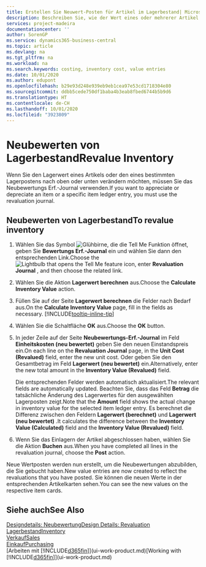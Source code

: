 ```yaml
---
title: Erstellen Sie Neuwert-Posten für Artikel im Lagerbestand| Microsoft Docs
description: Beschreiben Sie, wie der Wert eines oder mehrerer Artikel im Lager abgeschrieben oder neu bewertet wird, indem Sie den aktuellen, berechneten Wert buchen.
services: project-madeira
documentationcenter: ''
author: SorenGP
ms.service: dynamics365-business-central
ms.topic: article
ms.devlang: na
ms.tgt_pltfrm: na
ms.workload: na
ms.search.keywords: costing, inventory cost, value entries
ms.date: 10/01/2020
ms.author: edupont
ms.openlocfilehash: b29e93d248e939eb9eb1cea97e53cd1718304e80
ms.sourcegitcommit: ddbb5cede750df1baba4b3eab8fbed6744b5b9d6
ms.translationtype: HT
ms.contentlocale: de-CH
ms.lasthandoff: 10/01/2020
ms.locfileid: "3923809"
---
```

# <a name="revalue-inventory"></a><span data-ttu-id="9e832-103">Neubewerten von Lagerbestand</span><span class="sxs-lookup"><span data-stu-id="9e832-103">Revalue Inventory</span></span>
<span data-ttu-id="9e832-104">Wenn Sie den Lagerwert eines Artikels oder den eines bestimmten Lagerpostens nach oben oder unten verändern möchten, müssen Sie das Neubewertungs Erf.-Journal verwenden.</span><span class="sxs-lookup"><span data-stu-id="9e832-104">If you want to appreciate or depreciate an item or a specific item ledger entry, you must use the revaluation journal.</span></span>

## <a name="to-revalue-inventory"></a><span data-ttu-id="9e832-105">Neubewerten von Lagerbestand</span><span class="sxs-lookup"><span data-stu-id="9e832-105">To revalue inventory</span></span>
1. <span data-ttu-id="9e832-106">Wählen Sie das Symbol ![Glühbirne, die die Tell Me Funktion öffnet](media/ui-search/search_small.png "Tell Me-Funktion"), geben Sie **Bewertungs Erf.-Journal** ein und wählen Sie dann den entsprechenden Link.</span><span class="sxs-lookup"><span data-stu-id="9e832-106">Choose the ![Lightbulb that opens the Tell Me feature](media/ui-search/search_small.png "Tell me what you want to do") icon, enter **Revaluation Journal** , and then choose the related link.</span></span>
2. <span data-ttu-id="9e832-107">Wählen Sie die Aktion **Lagerwert berechnen** aus.</span><span class="sxs-lookup"><span data-stu-id="9e832-107">Choose the **Calculate Inventory Value** action.</span></span>
3. <span data-ttu-id="9e832-108">Füllen Sie auf der Seite **Lagerwert berechnen** die Felder nach Bedarf aus.</span><span class="sxs-lookup"><span data-stu-id="9e832-108">On the **Calculate Inventory Value** page, fill in the fields as necessary.</span></span> [!INCLUDE[tooltip-inline-tip](includes/tooltip-inline-tip_md.md)]
4. <span data-ttu-id="9e832-109">Wählen Sie die Schaltfläche **OK** aus.</span><span class="sxs-lookup"><span data-stu-id="9e832-109">Choose the **OK** button.</span></span>
5. <span data-ttu-id="9e832-110">In jeder Zeile auf der Seite **Neubewertungs-Erf.-Journal** im Feld **Einheitskosten (neu bewertet)** geben Sie den neuen Einstandspreis ein.</span><span class="sxs-lookup"><span data-stu-id="9e832-110">On each line on the **Revaluation Journal** page, in the **Unit Cost (Revalued)** field, enter the new unit cost.</span></span> <span data-ttu-id="9e832-111">Oder geben Sie den Gesamtbetrag im Feld **Lagerwert (neu bewertet)** ein.</span><span class="sxs-lookup"><span data-stu-id="9e832-111">Alternatively, enter the new total amount in the **Inventory Value (Revalued)** field.</span></span>

    <span data-ttu-id="9e832-112">Die entsprechenden Felder werden automatisch aktualisiert.</span><span class="sxs-lookup"><span data-stu-id="9e832-112">The relevant fields are automatically updated.</span></span> <span data-ttu-id="9e832-113">Beachten Sie, dass das Feld **Betrag** die tatsächliche Änderung des Lagerwertes für den ausgewählten Lagerposten zeigt.</span><span class="sxs-lookup"><span data-stu-id="9e832-113">Note that the **Amount** field shows the actual change in inventory value for the selected item ledger entry.</span></span> <span data-ttu-id="9e832-114">Es berechnet die Differenz zwischen den Feldern **Lagerwert (berechnet)** und **Lagerwert (neu bewertet)** .</span><span class="sxs-lookup"><span data-stu-id="9e832-114">It calculates the difference between the **Inventory Value (Calculated)** field and the **Inventory Value (Revalued)** field.</span></span>
6. <span data-ttu-id="9e832-115">Wenn Sie das Einlagern der Artikel abgeschlossen haben, wählen Sie die Aktion **Buchen** aus.</span><span class="sxs-lookup"><span data-stu-id="9e832-115">When you have completed all lines in the revaluation journal, choose the **Post** action.</span></span>

<span data-ttu-id="9e832-116">Neue Wertposten werden nun erstellt, um die Neubewertungen abzubilden, die Sie gebucht haben.</span><span class="sxs-lookup"><span data-stu-id="9e832-116">New value entries are now created to reflect the revaluations that you have posted.</span></span> <span data-ttu-id="9e832-117">Sie können die neuen Werte in der entsprechenden Artikelkarten sehen.</span><span class="sxs-lookup"><span data-stu-id="9e832-117">You can see the new values on the respective item cards.</span></span>

## <a name="see-also"></a><span data-ttu-id="9e832-118">Siehe auch</span><span class="sxs-lookup"><span data-stu-id="9e832-118">See Also</span></span>
[<span data-ttu-id="9e832-119">Designdetails: Neubewertung</span><span class="sxs-lookup"><span data-stu-id="9e832-119">Design Details: Revaluation</span></span>](design-details-revaluation.md)  
[<span data-ttu-id="9e832-120">Lagerbestand</span><span class="sxs-lookup"><span data-stu-id="9e832-120">Inventory</span></span>](inventory-manage-inventory.md)  
[<span data-ttu-id="9e832-121">Verkauf</span><span class="sxs-lookup"><span data-stu-id="9e832-121">Sales</span></span>](sales-manage-sales.md)  
[<span data-ttu-id="9e832-122">Einkauf</span><span class="sxs-lookup"><span data-stu-id="9e832-122">Purchasing</span></span>](purchasing-manage-purchasing.md)  
<span data-ttu-id="9e832-123">[Arbeiten mit [!INCLUDE[d365fin](includes/d365fin_md.md)]](ui-work-product.md)</span><span class="sxs-lookup"><span data-stu-id="9e832-123">[Working with [!INCLUDE[d365fin](includes/d365fin_md.md)]](ui-work-product.md)</span></span>
